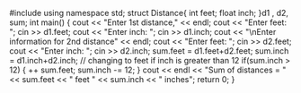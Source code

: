 #include <iostream>
using namespace std;
struct Distance{
    int feet;
    float inch;
}d1 , d2, sum;
int main()
{
    cout << "Enter 1st distance," << endl;
    cout << "Enter feet: ";
    cin >> d1.feet;
    cout << "Enter inch: ";
    cin >> d1.inch;
    cout << "\nEnter information for 2nd distance" << endl;
    cout << "Enter feet: ";
    cin >> d2.feet;
    cout << "Enter inch: ";
    cin >> d2.inch;
    sum.feet = d1.feet+d2.feet;
    sum.inch = d1.inch+d2.inch;
    // changing to feet if inch is greater than 12
    if(sum.inch > 12)
    {
        ++ sum.feet;
        sum.inch -= 12;
    } 
    cout << endl << "Sum of distances = " << sum.feet << " feet  " << sum.inch << " inches";
    return 0;
}
